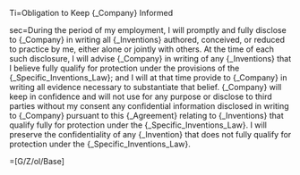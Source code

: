 Ti=Obligation to Keep {_Company} Informed

sec=During the period of my employment, I will promptly and fully disclose to {_Company} in writing all {_Inventions} authored, conceived, or reduced to practice by me, either alone or jointly with others.  At the time of each such disclosure, I will advise {_Company} in writing of any {_Inventions} that I believe fully qualify for protection under the provisions of the {_Specific_Inventions_Law}; and I will at that time provide to {_Company} in writing all evidence necessary to substantiate that belief.  {_Company} will keep in confidence and will not use for any purpose or disclose to third parties without my consent any confidential information disclosed in writing to {_Company} pursuant to this {_Agreement} relating to {_Inventions} that qualify fully for protection under the {_Specific_Inventions_Law}.  I will preserve the confidentiality of any {_Invention} that does not fully qualify for protection under the {_Specific_Inventions_Law}.

=[G/Z/ol/Base]
